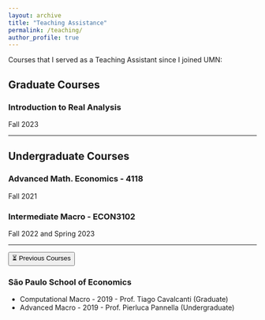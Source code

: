 ```yaml
---
layout: archive
title: "Teaching Assistance"
permalink: /teaching/
author_profile: true
---
```


Courses that I served as a Teaching Assistant since I joined UMN:

## Graduate Courses

### Introduction to Real Analysis 
Fall 2023

---

## Undergraduate Courses

### Advanced Math. Economics - 4118
Fall 2021

### Intermediate Macro - ECON3102 
Fall 2022 and Spring 2023

---

<div class="toggle">
  <button class="toggle-btn">⏳ Previous Courses</button>
  <div class="toggle-content">
    <h3>São Paulo School of Economics</h3>
    <ul>
      <li>Computational Macro - 2019 - Prof. Tiago Cavalcanti (Graduate)</li>
      <li>Advanced Macro - 2019 - Prof. Pierluca Pannella (Undergraduate)</li>
    </ul>

  </div>
</div>
